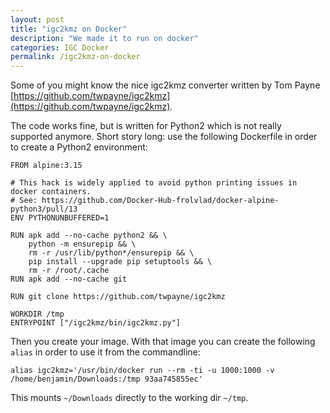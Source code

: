 ```yaml
---
layout: post
title: "igc2kmz on Docker"
description: "We made it to run on docker"
categories: IGC Docker
permalink: /igc2kmz-on-docker
---
```


Some of you might know the nice igc2kmz converter written by Tom Payne [https://github.com/twpayne/igc2kmz](https://github.com/twpayne/igc2kmz).

The code works fine, but is written for Python2 which is not really supported anymore.
Short story long: use the following Dockerfile in order to create a Python2 environment:

```
FROM alpine:3.15

# This hack is widely applied to avoid python printing issues in docker containers.
# See: https://github.com/Docker-Hub-frolvlad/docker-alpine-python3/pull/13
ENV PYTHONUNBUFFERED=1

RUN apk add --no-cache python2 && \
    python -m ensurepip && \
    rm -r /usr/lib/python*/ensurepip && \
    pip install --upgrade pip setuptools && \
    rm -r /root/.cache
RUN apk add --no-cache git

RUN git clone https://github.com/twpayne/igc2kmz

WORKDIR /tmp
ENTRYPOINT ["/igc2kmz/bin/igc2kmz.py"]
```

Then you create your image. With that image you can create the following `alias` in order to use it from the commandline:

```
alias igc2kmz='/usr/bin/docker run --rm -ti -u 1000:1000 -v /home/benjamin/Downloads:/tmp 93aa745855ec'
```

This mounts `~/Downloads` directly to the working dir `~/tmp`.

